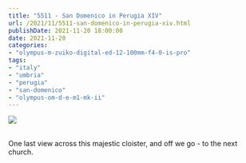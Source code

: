 ```yaml
---
title: "5511 - San Domenico in Perugia XIV"
url: /2021/11/5511-san-domenico-in-perugia-xiv.html
publishDate: 2021-11-20 18:00:00
date: 2021-11-20
categories:
- "olympus-m-zuiko-digital-ed-12-100mm-f4-0-is-pro"
tags:
- "italy"
- "umbria"
- "perugia"
- "san-domenico"
- "olympus-om-d-e-m1-mk-ii"
---
```

<div class="container">
<div class="center"><a target="_blank" href="https://d25zfm9zpd7gm5.cloudfront.net/1200x1200/2019/20190902_103257_lr.jpg"><img class="webfeedsFeaturedVisual" src="https://d25zfm9zpd7gm5.cloudfront.net/0600x0600/2019/20190902_103257_lr.jpg" /></a></div>
</div>
<br />

One last view across this majestic cloister, and off we go -
to the next church.
